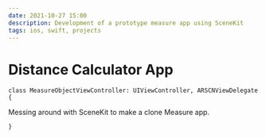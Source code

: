 ```yaml
---
date: 2021-10-27 15:00
description: Development of a prototype measure app using SceneKit
tags: ios, swift, projects
---
```

# Distance Calculator App

```
class MeasureObjectViewController: UIViewController, ARSCNViewDelegate {
```
Messing around with SceneKit to make a clone Measure app.
```
}
```
